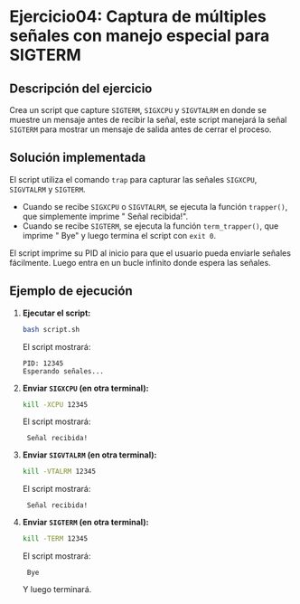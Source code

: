 # Ejercicio04: Captura de múltiples señales con manejo especial para SIGTERM

## Descripción del ejercicio

Crea un script que capture `SIGTERM`, `SIGXCPU` y `SIGVTALRM` en donde se muestre un mensaje antes de recibir la señal, este script manejará la señal `SIGTERM` para mostrar un mensaje de salida antes de cerrar el proceso.

## Solución implementada

El script utiliza el comando `trap` para capturar las señales `SIGXCPU`, `SIGVTALRM` y `SIGTERM`. 

* Cuando se recibe `SIGXCPU` o `SIGVTALRM`, se ejecuta la función `trapper()`, que simplemente imprime " Señal recibida!". 
* Cuando se recibe `SIGTERM`, se ejecuta la función `term_trapper()`, que imprime " Bye" y luego termina el script con `exit 0`.

El script imprime su PID al inicio para que el usuario pueda enviarle señales fácilmente. Luego entra en un bucle infinito donde espera las señales.

## Ejemplo de ejecución

1.  **Ejecutar el script:**

    ```bash
    bash script.sh
    ```

    El script mostrará:

    ```
    PID: 12345
    Esperando señales...
    ```

2.  **Enviar `SIGXCPU` (en otra terminal):**

    ```bash
    kill -XCPU 12345
    ```

    El script mostrará:

    ```
     Señal recibida!
    ```

3.  **Enviar `SIGVTALRM` (en otra terminal):**

    ```bash
    kill -VTALRM 12345
    ```

    El script mostrará:

    ```
     Señal recibida!
    ```

4.  **Enviar `SIGTERM` (en otra terminal):**

    ```bash
    kill -TERM 12345
    ```

    El script mostrará:

    ```
     Bye
    ```

    Y luego terminará.
